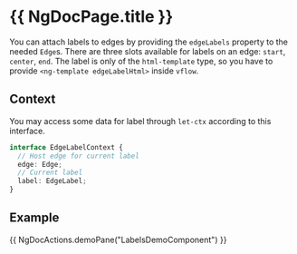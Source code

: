 # {{ NgDocPage.title }}

You can attach labels to edges by providing the `edgeLabels` property to the needed `Edge`s. There are three slots available for labels on an edge: `start`, `center`, `end`. The label is only of the `html-template` type, so you have to provide `<ng-template edgeLabelHtml>` inside `vflow`.

## Context

You may access some data for label through `let-ctx` according to this interface.

```ts
interface EdgeLabelContext {
  // Host edge for current label
  edge: Edge;
  // Current label
  label: EdgeLabel;
}
```

## Example

{{ NgDocActions.demoPane("LabelsDemoComponent") }}
